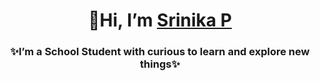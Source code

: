 <div align = "center">
 
  # 👋Hi, I’m [Srinika P](https://github.com/Srinika15)

  ### ✨I’m a School Student with curious to learn and explore new things✨

</div>

<!---
Srinika15/Srinika15 is a ✨ special ✨ repository because its `README.md` (this file) appears on your GitHub profile.
You can click the Preview link to take a look at your changes.
--->
